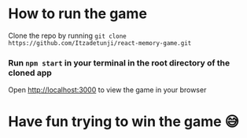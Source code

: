 # How to run the game

Clone the repo by running `git clone https://github.com/Itzadetunji/react-memory-game.git`

### Run `npm start` in your terminal in the root directory of the cloned app
Open [http://localhost:3000](http://localhost:3000) to view the game in your browser

# Have fun trying to win the game 😅
